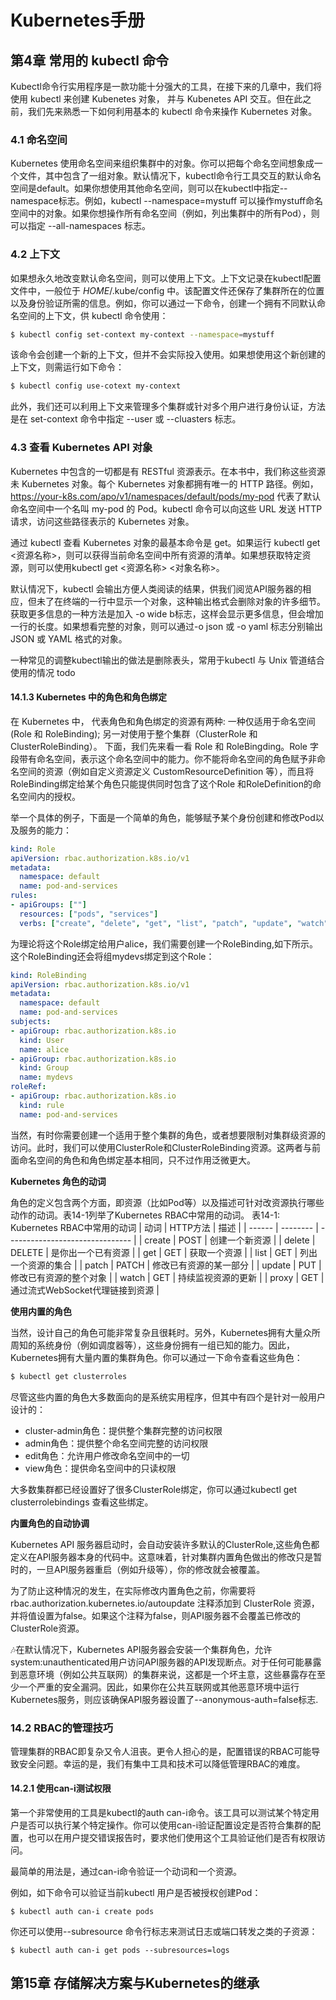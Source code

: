 # Kubernetes手册



## 第4章 常用的 kubectl 命令

Kubectl命令行实用程序是一款功能十分强大的工具，在接下来的几章中，我们将使用 kubectl 来创建 Kubenetes 对象， 并与 Kubenetes API 交互。但在此之前，我们先来熟悉一下如何利用基本的 kubectl 命令来操作 Kubernetes 对象。

### 4.1 命名空间

Kubernetes 使用命名空间来组织集群中的对象。你可以把每个命名空间想象成一个文件，其中包含了一组对象。默认情况下，kubectl命令行工具交互的默认命名空间是default。如果你想使用其他命名空间，则可以在kubectl中指定--namespace标志。例如，kubectl --namespace=mystuff 可以操作mystuff命名空间中的对象。如果你想操作所有命名空间（例如，列出集群中的所有Pod），则可以指定 --all-namespaces 标志。


### 4.2 上下文

如果想永久地改变默认命名空间，则可以使用上下文。上下文记录在kubectl配置文件中，一般位于 $HOME$/.kube/config 中。该配置文件还保存了集群所在的位置以及身份验证所需的信息。例如，你可以通过一下命令，创建一个拥有不同默认命名空间的上下文，供 kubectl 命令使用：

```sh
$ kubectl config set-context my-context --namespace=mystuff
```

该命令会创建一个新的上下文，但并不会实际投入使用。如果想使用这个新创建的上下文，则需运行如下命令：

```sh
$ kubectl config use-cotext my-context
```

此外，我们还可以利用上下文来管理多个集群或针对多个用户进行身份认证，方法是在 set-context 命令中指定 --user 或 --cluasters 标志。

### 4.3 查看 Kubernetes API 对象

Kubernetes 中包含的一切都是有 RESTful 资源表示。在本书中，我们称这些资源未 Kubernetes 对象。每个 Kubernetes 对象都拥有唯一的 HTTP 路径。例如，https://your-k8s.com/apo/v1/namespaces/default/pods/my-pod 代表了默认命名空间中一个名叫 my-pod 的 Pod。kubectl 命令可以向这些 URL 发送 HTTP 请求，访问这些路径表示的 Kubernetes 对象。

通过 kubectl 查看 Kubernetes 对象的最基本命令是 get。如果运行 kubectl get <资源名称>，则可以获得当前命名空间中所有资源的清单。如果想获取特定资源，则可以使用kubectl get <资源名称> <对象名称>。

默认情况下，kubectl 会输出方便人类阅读的结果，供我们阅览API服务器的相应，但未了在终端的一行中显示一个对象，这种输出格式会删除对象的许多细节。获取更多信息的一种方法是加入 -o wide b标志，这样会显示更多信息，但会增加一行的长度。如果想看完整的对象，则可以通过-o json 或 -o yaml 标志分别输出 JSON 或 YAML 格式的对象。

一种常见的调整kubectl输出的做法是删除表头，常用于kubectl 与 Unix 管道结合使用的情况
todo

#### 14.1.3 Kubernetes 中的角色和角色绑定
在 Kubernetes 中， 代表角色和角色绑定的资源有两种: 一种仅适用于命名空间 (Role 和 RoleBinding); 另一对使用于整个集群（ClusterRole 和 ClusterRoleBinding）。
下面，我们先来看一看 Role 和 RoleBingding。Role 字段带有命名空间，表示这个命名空间中的能力。你不能将命名空间的角色赋予非命名空间的资源（例如自定义资源定义 CustomResourceDefinition 等），而且将RoleBinding绑定给某个角色只能提供同时包含了这个Role 和RoleDefinition的命名空间内的授权。

举一个具体的例子，下面是一个简单的角色，能够赋予某个身份创建和修改Pod以及服务的能力：
```yaml
kind: Role
apiVersion: rbac.authorization.k8s.io/v1
metadata:
  namespace: default
  name: pod-and-services
rules:
- apiGroups: [""]
  resources: ["pods", "services"]
  verbs: ["create", "delete", "get", "list", "patch", "update", "watch"]
```
为理论将这个Role绑定给用户alice，我们需要创建一个RoleBinding,如下所示。这个RoleBinding还会将组mydevs绑定到这个Role：
```yaml
kind: RoleBinding
apiVersion: rbac.authorization.k8s.io/v1
metadata:
  namespace: default
  name: pod-and-services
subjects:
- apiGroup: rbac.authorization.k8s.io
  kind: User
  name: alice
- apiGroup: rbac.authorization.k8s.io
  kind: Group
  name: mydevs
roleRef:
- apiGroup: rbac.authorization.k8s.io
  kind: rule
  name: pod-and-services
```
当然，有时你需要创建一个适用于整个集群的角色，或者想要限制对集群级资源的访问。此时，我们可以使用ClusterRole和ClusterRoleBinding资源。这两者与前面命名空间的角色和角色绑定基本相同，只不过作用泛微更大。

**Kubernetes 角色的动词**

角色的定义包含两个方面，即资源（比如Pod等）以及描述可针对改资源执行哪些动作的动词。表14-1列举了Kubernetes RBAC中常用的动词。
表14-1: Kubernetes RBAC中常用的动词
| 动词   | HTTP方法 | 描述                            |
| ------ | -------- | ------------------------------- |
| create | POST     | 创建一个新资源                  |
| delete | DELETE   | 是你出一个已有资源              |
| get    | GET      | 获取一个资源                    |
| list   | GET      | 列出一个资源的集合              |
| patch  | PATCH    | 修改已有资源的某一部分          |
| update | PUT      | 修改已有资源的整个对象          |
| watch  | GET      | 持续监视资源的更新              |
| proxy  | GET      | 通过流式WebSocket代理链接到资源 |

**使用内置的角色**

当然，设计自己的角色可能非常复杂且很耗时。另外，Kubernetes拥有大量众所周知的系统身份（例如调度器等），这些身份拥有一组已知的能力。因此，Kubernetes拥有大量内置的集群角色。你可以通过一下命令查看这些角色：
```sh
$ kubectl get clusterroles
```

尽管这些内置的角色大多数面向的是系统实用程序，但其中有四个是针对一般用户设计的：

- cluster-admin角色：提供整个集群完整的访问权限
- admin角色：提供整个命名空间完整的访问权限
- edit角色：允许用户修改命名空间中的一切
- view角色：提供命名空间中的只读权限

大多数集群都已经设置好了很多ClusterRole绑定，你可以通过kubectl get clusterrolebindings 查看这些绑定。



**内置角色的自动协调**

Kubernetes API 服务器启动时，会自动安装许多默认的ClusterRole,这些角色都定义在API服务器本身的代码中。这意味着，针对集群内置角色做出的修改只是暂时的，一旦API服务器重启（例如升级等），你的修改就会被覆盖。



为了防止这种情况的发生，在实际修改内置角色之前，你需要将 rbac.authorization.kubernetes.io/autoupdate 注释添加到 ClusterRole 资源，并将值设置为false。如果这个注释为false，则API服务器不会覆盖已修改的ClusterRole资源。

🎶在默认情况下，Kubernetes API服务器会安装一个集群角色，允许 system:unauthenticated用户访问API服务器的API发现断点。对于任何可能暴露到恶意环境（例如公共互联网）的集群来说，这都是一个坏主意，这些暴露存在至少一个严重的安全漏洞。因此，如果你在公共互联网或其他恶意环境中运行Kubernetes服务，则应该确保API服务器设置了--anonymous-auth=false标志.

### 14.2 RBAC的管理技巧

管理集群的RBAC即复杂又令人沮丧。更令人担心的是，配置错误的RBAC可能导致安全问题。幸运的是，我们有集中工具和技术可以降低管理RBAC的难度。



#### 14.2.1 使用can-i测试权限

第一个非常使用的工具是kubectl的auth can-i命令。该工具可以测试某个特定用户是否可以执行某个特定操作。你可以使用can-i验证配置设定是否符合集群的配置，也可以在用户提交错误报告时，要求他们使用这个工具验证他们是否有权限访问。



最简单的用法是，通过can-i命令验证一个动词和一个资源。



例如，如下命令可以验证当前kubectl 用户是否被授权创建Pod：

```
$ kubectl auth can-i create pods
```

你还可以使用--subresource 命令行标志来测试日志或端口转发之类的子资源：

```
$ kubectl auth can-i get pods --subresources=logs
```



## 第15章 存储解决方案与Kubernetes的继承




